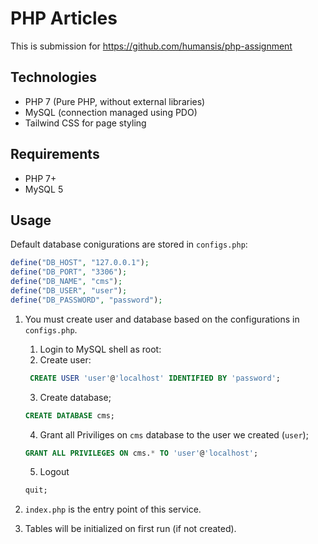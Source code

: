 # PHP Articles

This is submission for https://github.com/humansis/php-assignment

## Technologies

- PHP 7 (Pure PHP, without external libraries)
- MySQL (connection managed using PDO)
- Tailwind CSS for page styling

## Requirements

- PHP 7+
- MySQL 5

## Usage

Default database conigurations are stored in `configs.php`:

```php
define("DB_HOST", "127.0.0.1");
define("DB_PORT", "3306");
define("DB_NAME", "cms");
define("DB_USER", "user");
define("DB_PASSWORD", "password");
```

1. You must create user and database based on the configurations in `configs.php`.

   1. Login to MySQL shell as root:
   2. Create user:

   ```sql
    CREATE USER 'user'@'localhost' IDENTIFIED BY 'password';
   ```

   3. Create database;

   ```sql
   CREATE DATABASE cms;
   ```

   4. Grant all Priviliges on `cms` database to the user we created (`user`);

   ```sql
   GRANT ALL PRIVILEGES ON cms.* TO 'user'@'localhost';
   ```

   5. Logout

   ```sql
   quit;
   ```

2. `index.php` is the entry point of this service.
3. Tables will be initialized on first run (if not created).

